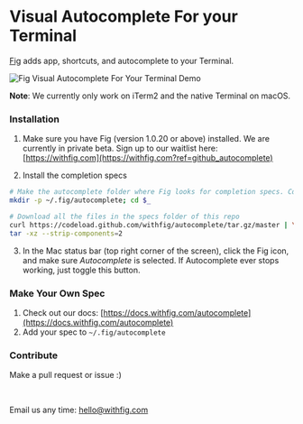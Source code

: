 # Visual Autocomplete For your Terminal
[Fig](https://withfig.com?ref=github_autocomplete) adds app, shortcuts, and autocomplete to your Terminal. <br />

![Fig Visual Autocomplete For Your Terminal Demo](https://withfig.com/video/demos/autocomplete/fig_autocomplete_gif.gif)

**Note**: We currently only work on iTerm2 and the native Terminal on macOS.

### Installation
1. Make sure you have Fig (version 1.0.20 or above) installed. We are currently in private beta. Sign up to our waitlist here: [https://withfig.com](https://withfig.com?ref=github_autocomplete)

2. Install the completion specs

```bash
# Make the autocomplete folder where Fig looks for completion specs. Cd into it
mkdir -p ~/.fig/autocomplete; cd $_

# Download all the files in the specs folder of this repo
curl https://codeload.github.com/withfig/autocomplete/tar.gz/master | \
tar -xz --strip-components=2
```

3. In the Mac status bar (top right corner of the screen), click the Fig icon, and make sure *Autocomplete* is selected. If Autocomplete ever stops working, just toggle this button.

### Make Your Own Spec
1. Check out our docs: [https://docs.withfig.com/autocomplete](https://docs.withfig.com/autocomplete)  
2. Add your spec to `~/.fig/autocomplete`

### Contribute
Make a pull request or issue :)  

<br />
<p>Email us any time: <a href="mailto:hello@withfig.com">hello@withfig.com</a></p>

